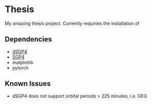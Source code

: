 # Thesis
My amazing thesis project. Currently requiries the installation of 

## Dependencies
- [dSGP4](https://github.com/esa/dSGP4/)
- [SGP4](https://github.com/aholinch/sgp4)
- matplotlib
- pytorch

## Known Issues
- dSGP4 does not support orbital periods > 225 minutes, i.e. GEO
